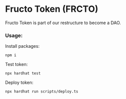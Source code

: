 # Fructo Token (FRCTO)

Fructo Token is part of our restructure to become a DAO.

### Usage:

Install packages:

```console
npm i
```

Test token:
```console
npx hardhat test
```

Deploy token:
```console
npx hardhat run scripts/deploy.ts
```
